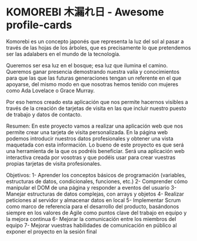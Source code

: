 # KOMOREBI 木漏れ日 - Awesome profile-cards

Komorebi es un concepto japonés que representa la luz del sol al pasar a través de las hojas de los árboles, que es precisamente lo que pretendemos ser las adalabers en el mundo de la tecnología. 

Queremos ser esa luz en el bosque; esa luz que ilumina el camino. Queremos ganar presencia demostrando nuestra valía y conocimientos para que las que las futuras generaciones tengan un referente en el que apoyarse, del mismo modo en que nosotras hemos tenido con mujeres como Ada Lovelace o Grace Murray.

Por eso hemos creado esta aplicación que nos permite hacernos visibles a través de la creación de tarjetas de visita en las que incluir nuestro puesto de trabajo y datos de contacto.


Resumen:
En este proyecto vamos a realizar una aplicación web que nos permite crear una tarjeta de visita personalizada. En la página web podemos introducir nuestros datos profesionales y obtener una vista maquetada con esta información. Lo bueno de este proyecto es que será una herramienta de la que os podréis beneficiar. Será una aplicación web interactiva creada por vosotras y que podéis usar para crear vuestras propias tarjetas de visita profesionales.

Objetivos:
1- Aprender los conceptos básicos de programación (variables, estructuras de datos, condicionales, funciones, etc.)
2- Comprender cómo manipular el DOM de una página y responder a eventos del usuario
3- Manejar estructuras de datos complejas, con arrays y objetos
4- Realizar peticiones al servidor y almacenar datos en local
5- Implementar Scrum como marco de referencia para el desarrollo del producto, basándonos siempre en los valores de Agile como puntos clave del trabajo en equipo y la mejora continua
6- Mejorar la comunicación entre los miembros del equipo
7- Mejorar vuestras habilidades de comunicación en público al exponer el proyecto en la sesión final





